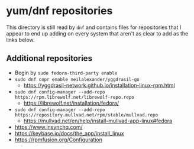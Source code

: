<!-- @format -->

# yum/dnf repositories

This directory is still read by `dnf` and contains files for repositories that
I appear to end up adding on every system that aren't as clear to add as the
links below.

## Additional repositories

- Begin by `sudo fedora-third-party enable`
- `sudo dnf copr enable neilalexander/yggdrasil-go`
  - https://yggdrasil-network.github.io/installation-linux-rpm.html
- `sudo dnf config-manager --add-repo https://rpm.librewolf.net/librewolf-repo.repo`
  - https://librewolf.net/installation/fedora/
- `sudo dnf config-manager --add-repo https://repository.mullvad.net/rpm/stable/mullvad.repo`
  - https://mullvad.net/en/help/install-mullvad-app-linux#fedora
- https://www.insynchq.com/
- https://keybase.io/docs/the_app/install_linux
- https://rpmfusion.org/Configuration

